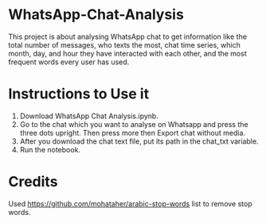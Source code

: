 # WhatsApp-Chat-Analysis
This project is about analysing WhatsApp chat to get information like the total number of messages, who texts the most, chat time series, which month, day, and hour they have interacted with each other, and the most frequent words every user has used.
# Instructions to Use it
1. Download WhatsApp Chat Analysis.ipynb.
2. Go to the chat which you want to analyse on Whatsapp and press the three dots upright. Then press more then Export chat without media.
3. After you download the chat text file, put its path in the chat_txt variable.
4. Run the notebook.
# Credits
Used https://github.com/mohataher/arabic-stop-words list to remove stop words.
